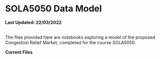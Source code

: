 # SOLA5050 Data Model

**Last Updated: 22/03/2022**

<br>The files provided here are notebooks exploring a model of the proposed Congestion Relief Market, completed for the course SOLA5050.



**Current Files**

